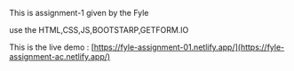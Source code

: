 This is assignment-1 given by the Fyle 

use the HTML,CSS,JS,BOOTSTARP,GETFORM.IO

This is the live demo : [https://fyle-assignment-01.netlify.app/](https://fyle-assignment-ac.netlify.app/)
